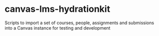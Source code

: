 # canvas-lms-hydrationkit
Scripts to import a set of courses, people, assignments and submissions into a Canvas instance for testing and development
